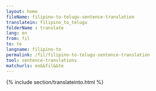 ```yaml
---
layout: home
fileName: filipino-to-telugu-sentence-translation
translatein: filipino_to_telugu
folderName : translate
lang: en
from: fil
to: te
langname: filipino-to
permalink: /fil/filipino-to-telugu-sentence-translation
tool: sentence-translations
matchurls: en&&fil&&te
---
```

{% include section/translateinto.html %}
